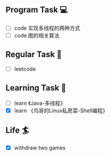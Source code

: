 

## Program Task  💻
- [ ] code 实现多线程的两种方式
- [ ] code 图的相关算法

## Regular Task  🤡
- [ ] leetcode

## Learning Task 🎯
- [ ] learn 《Java-多线程》
- [x] learn 《鸟哥的Linux私房菜-Shell编程》

## Life 🏄
- [x] withdraw two games 
